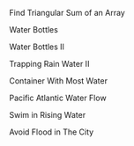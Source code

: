 Find Triangular Sum of an Array

Water Bottles

Water Bottles II

Trapping Rain Water II

Container With Most Water

Pacific Atlantic Water Flow

Swim in Rising Water

Avoid Flood in The City